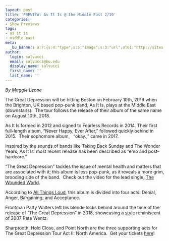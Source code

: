 ```yaml
---
layout: post
title: 'PREVIEW: As It Is @ the Middle East 2/10'
categories:
- Show Previews
tags:
- as it is
- middle east
meta:
  _bu_banner: a:7:{s:4:"type";s:5:"image";s:3:"url";s:61:"http://sites.bu.edu/wtbu/files/2019/01/86020BAB-5B08-4446-8C74-3C8832DE4387.jpeg";s:3:"alt";s:0:"";s:7:"post_id";s:4:"3478";s:4:"html";s:0:"";s:8:"position";s:12:"contentWidth";s:7:"caption";s:0:"";}
author:
  login: salvucci
  email: salvucci@bu.edu
  display_name: salvucci
  first_name: ''
  last_name: ''
---
```

_By_ _Maggie_ _Leone_

The Great Depression will be hitting Boston on February 10th, 2019 when the Brighton, UK based pop-punk band, As It Is, plays at the Middle East (downstairs).  The tour follows the release of their album of the same name on August 10th, 2018.

As It Is formed in 2012 and signed to Fearless Records in 2014. Their first full-length album, “Never Happy, Ever After,” followed quickly behind in 2015.  Their sophomore album,   “okay.,” came in 2017.

Inspired by the sounds of bands like Taking Back Sunday and The Wonder Years, As It Is’ most recent release has been described as “emo and post-hardcore.”

“The Great Depression” tackles the issue of mental health and matters that are associated with it; this album is less pop-punk, as it reveals a more grim, brooding side of the band.  Check out the video for the lead single, [The Wounded World](https://www.google.com/url?q=https://www.google.com/url?q%3Dhttps://m.youtube.com/watch?v%253DQJLw9z7-VGg%2523%26amp;sa%3DD%26amp;ust%3D1547654447394000&sa=D&ust=1547654447411000&usg=AFQjCNG9LRvk3P-rmvHW6b3D1TnC_0G-xw).

According to [All Things Loud](https://www.google.com/url?q=https://www.google.com/url?q%3Dhttps://www.allthingsloud.com/announce-new-album-great-depression/%26amp;sa%3DD%26amp;ust%3D1547654447395000&sa=D&ust=1547654447411000&usg=AFQjCNGYt00ozCG3PwkEZAjlk8RULviMpg), this album is divided into four acts: Denial, Anger, Bargaining, and Acceptance.

Frontman Patty Walters left his blonde locks behind around the time of the release of “The Great Depression” in 2018, showcasing a [style](https://www.google.com/url?q=https://www.google.com/url?q%3Dhttps://mobile.twitter.com/i/moments/990649825329864704%26amp;sa%3DD%26amp;ust%3D1547654447395000&sa=D&ust=1547654447412000&usg=AFQjCNG_Ado7wYwPdzcmyFWnX05sjl5FcQ) reminiscent of 2007 Pete Wentz.

Sharptooth, Hold Close, and Point North are the three supporting acts for The Great Depression Tour Act II: North America.  Get your tickets [here](https://www.google.com/url?q=https://www.google.com/url?q%3Dhttps://asitisofficial.com/home/categories/the-great-depression-tour%26amp;sa%3DD%26amp;ust%3D1547654447395000&sa=D&ust=1547654447412000&usg=AFQjCNES3WBUnbLiltxL8jOS8jO6ThVP7Q)!